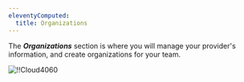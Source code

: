 ```yaml
---
eleventyComputed:
  title: Organizations
---
```

The ***Organizations*** section is where you will manage your provider's information, and create organizations for your team.

![!!Cloud4060](https://cdnweb.devolutions.net/docs/en/cloud/Cloud4060.png)
